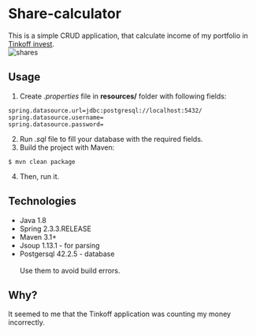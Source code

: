 # Share-calculator <br/>
This is a simple CRUD application, that calculate income of my portfolio in [Tinkoff invest](https://www.tinkoff.ru/invest/).  <br/>
![shares](https://user-images.githubusercontent.com/54303323/97119312-62dd6180-1720-11eb-882e-0f8cc257f4b7.png)
## Usage
1. Create *.properties* file in **resources/** folder with following fields:
```
spring.datasource.url=jdbc:postgresql://localhost:5432/
spring.datasource.username=
spring.datasource.password=
```
2. Run *.sql* file to fill your database with the required fields.
3. Build the project with Maven:
```
$ mvn clean package
```
4. Then, run it.
## Technologies 
- Java 1.8
- Spring 2.3.3.RELEASE
- Maven 3.1+
- Jsoup 1.13.1 - for parsing
- Postgersql 42.2.5 - database <br/><br/>
Use them to avoid build errors.
## Why?
It seemed to me that the Tinkoff application was counting my money incorrectly.
